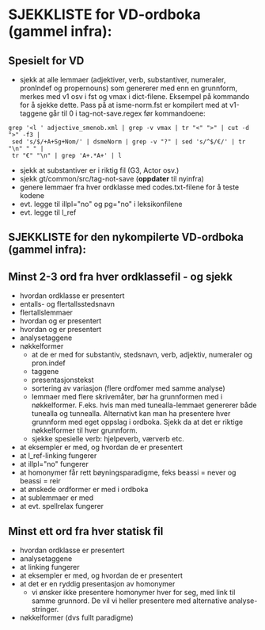# SJEKKLISTE for VD-ordboka (gammel infra):

## Spesielt for VD
* sjekk at alle lemmaer (adjektiver, verb, substantiver, numeraler, pronIndef og propernouns) som genererer med enn en grunnform, merkes med v1 osv i fst og vmax i dict-filene. Eksempel på kommando for å sjekke dette. Pass på at isme-norm.fst er kompilert med at v1-taggene går til 0 i tag-not-save.regex før kommandoene:

```
grep '<l ' adjective_smenob.xml | grep -v vmax | tr "<" ">" | cut -d ">" -f3 |
 sed 's/$/+A+Sg+Nom/' | dsmeNorm | grep -v "?" | sed 's/^$/€/' | tr "\n" " " |
 tr "€" "\n" | grep 'A+.*A+' | l
```

* sjekk at substantiver er i riktig fil (G3, Actor osv.)
* sjekk gt/common/src/tag-not-save (**oppdater** til nyinfra)
* genere lemmaer fra hver ordklasse med codes.txt-filene for å teste kodene
* evt. legge til illpl="no" og pg="no" i leksikonfilene
* evt. legge til l_ref

## SJEKKLISTE for den nykompilerte VD-ordboka (gammel infra):

## Minst 2-3 ord fra hver ordklassefil - og sjekk
* hvordan ordklasse er presentert
* entalls- og flertallsstedsnavn
* flertallslemmaer
* hvordan <mg> og <tg> er presentert
* hvordan <re> og <te> er presentert
* analysetaggene
* nøkkelformer
    - at de er med for substantiv, stedsnavn, verb, adjektiv, numeraler og pron.indef
    - taggene
    - presentasjonstekst
    - sortering av variasjon (flere ordfomer med samme analyse)
    - lemmaer med flere skrivemåter, bør ha grunnformen med i nøkkelformer. F.eks. hvis man med tunealla-lemmaet genererer både tunealla og tunnealla. Alternativt kan man ha presentere hver grunnform med eget oppslag i ordboka. Sjekk da at det er riktige nøkkelformer til hver grunnform.
    - sjekke spesielle verb: hjelpeverb, værverb etc.
* at eksempler er med, og hvordan de er presentert
* at l_ref-linking fungerer
* at illpl="no" fungerer
* at homonymer får rett bøyningsparadigme, feks beassi = never og beassi = reir
* at ønskede ordformer er med i ordboka
* at sublemmaer er med
* at evt. spellrelax fungerer

## Minst ett ord fra hver statisk fil
* hvordan ordklasse er presentert
* analysetaggene
* at linking fungerer
* at eksempler er med, og hvordan de er presentert
* at det er en ryddig presentasjon av homonymer
    - vi ønsker ikke presentere homonymer hver for seg, med link til samme grunnord. De vil vi heller presentere med alternative analyse-stringer.
* nøkkelformer (dvs fullt paradigme)
